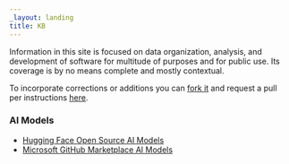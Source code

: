 ```yaml
---
_layout: landing
title: KB
---
```


Information in this site is focused on data organization, analysis, and development of software for multitude of purposes and for public use.  Its coverage is by no means complete and mostly contextual.  

To incorporate corrections or additions you can <a href="https://docs.github.com/en/pull-requests/collaborating-with-pull-requests/working-with-forks/fork-a-repo" target="window">fork it</a> and request a pull per instructions <a href="https://docs.github.com/en/pull-requests/collaborating-with-pull-requests/working-with-forks/fork-a-repo" target="window">here</a>.

### AI Models

- <a href="https://huggingface.co/models" target="window">Hugging Face Open Source AI Models</a>
- <a href="https://github.com/marketplace?type=models" target="window">Microsoft GitHub Marketplace AI Models</a>